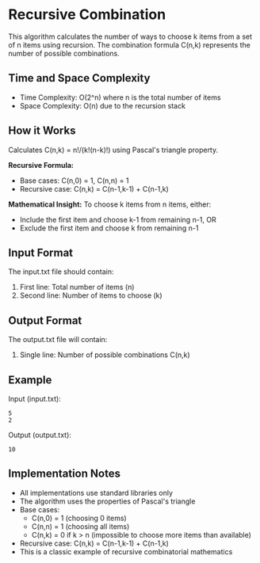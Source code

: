 # Recursive Combination

This algorithm calculates the number of ways to choose k items from a set of n items using recursion. The combination formula C(n,k) represents the number of possible combinations.

## Time and Space Complexity

- Time Complexity: O(2^n) where n is the total number of items
- Space Complexity: O(n) due to the recursion stack

## How it Works
Calculates C(n,k) = n!/(k!(n-k)!) using Pascal's triangle property.

**Recursive Formula:**
- Base cases: C(n,0) = 1, C(n,n) = 1
- Recursive case: C(n,k) = C(n-1,k-1) + C(n-1,k)

**Mathematical Insight:**
To choose k items from n items, either:
- Include the first item and choose k-1 from remaining n-1, OR
- Exclude the first item and choose k from remaining n-1

## Input Format

The input.txt file should contain:
1. First line: Total number of items (n)
2. Second line: Number of items to choose (k)

## Output Format

The output.txt file will contain:
1. Single line: Number of possible combinations C(n,k)

## Example

Input (input.txt):
```
5
2
```

Output (output.txt):
```
10
```

## Implementation Notes

- All implementations use standard libraries only
- The algorithm uses the properties of Pascal's triangle
- Base cases:
  - C(n,0) = 1 (choosing 0 items)
  - C(n,n) = 1 (choosing all items)
  - C(n,k) = 0 if k > n (impossible to choose more items than available)
- Recursive case: C(n,k) = C(n-1,k-1) + C(n-1,k)
- This is a classic example of recursive combinatorial mathematics 